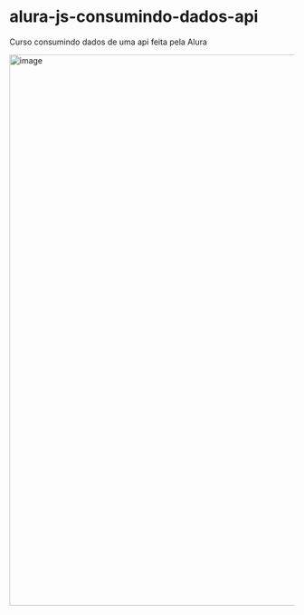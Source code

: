 # alura-js-consumindo-dados-api

Curso consumindo dados de uma api feita pela Alura


<img width="972" alt="image" src="https://github.com/Rowrias/alura-js-consumindo-dados-api/assets/113151785/c36d6448-f869-4639-890c-60e674c311f5">
